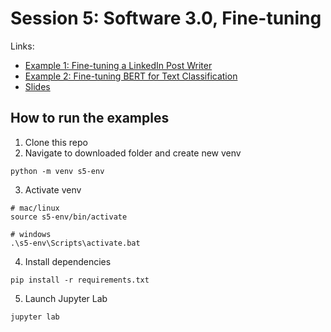 # Session 5: Software 3.0, Fine-tuning

Links:
- [Example 1: Fine-tuning a LinkedIn Post Writer](https://github.com/ShawhinT/AI-Builders-Bootcamp-2/blob/main/session-5/example_1-linkedin_post_writer.ipynb)
- [Example 2: Fine-tuning BERT for Text Classification](https://github.com/ShawhinT/AI-Builders-Bootcamp-2/blob/main/session-5/example_2-finetune_bert_classifier.ipynb)
- [Slides](https://github.com/ShawhinT/AI-Builders-Bootcamp-2/blob/main/session-5/slides.pdf)

## How to run the examples

1. Clone this repo
2. Navigate to downloaded folder and create new venv
```
python -m venv s5-env
```
3. Activate venv
```
# mac/linux
source s5-env/bin/activate

# windows
.\s5-env\Scripts\activate.bat
```
4. Install dependencies
```
pip install -r requirements.txt
```
5. Launch Jupyter Lab
```
jupyter lab
```
